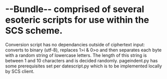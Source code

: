 # --Bundle-- comprised of several esoteric scripts for use within the SCS scheme. 

Conversion script has no dependancies outside of ciphertext input: converts to binary (utf-8), replaces 1>i & 0>o and then separates each byte with a random string of lowercase letters. The length of this string is between 1 and 10 characters and is decided randomly.
pageindent.py has some prerequisites set per datescript.py which is to be implemented locally by SCS client.  
